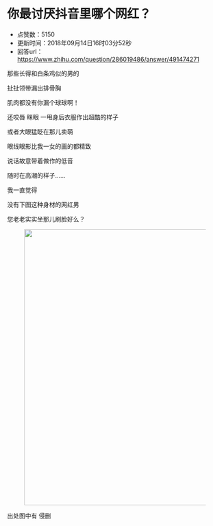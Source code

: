 # 你最讨厌抖音里哪个网红？
- 点赞数：5150
- 更新时间：2018年09月14日16时03分52秒
- 回答url：https://www.zhihu.com/question/286019486/answer/491474271
<body>
 <p data-pid="FvQJZQIQ">那些长得和白条鸡似的男的</p>
 <p data-pid="qBT0MzYE">扯扯领带漏出排骨胸</p>
 <p data-pid="z1_5k-hx">肌肉都没有你漏个球球啊！</p>
 <p data-pid="OTDvihr2">还咬唇 眯眼 一甩身后衣服作出超酷的样子</p>
 <p data-pid="NBwE1Ey9">或者大眼猛眨在那儿卖萌</p>
 <p data-pid="7QvGeyvv">眼线眼影比我一女的画的都精致</p>
 <p data-pid="o6Q4VSN5">说话故意带着做作的低音</p>
 <p data-pid="E6uyzuRw">随时在高潮的样子……</p>
 <p data-pid="znRYsy5P">我一直觉得</p>
 <p data-pid="V0pT_GOQ">没有下图这种身材的网红男</p>
 <p data-pid="_Pn_OZwZ">您老老实实坐那儿刷脸好么？</p>
 <figure data-size="normal">
  <img src="https://picx.zhimg.com/50/v2-f3ecdf1e7dd431ec712e37771c19ac29_720w.jpg?source=1940ef5c" data-rawwidth="644" data-rawheight="1920" data-size="normal" data-original-token="v2-d570f5d619cf085a133e46ca2da6ffd1" data-default-watermark-src="https://pic1.zhimg.com/50/v2-4a3577147728e84d2b9e7e7b7131a015_720w.jpg?source=1940ef5c" class="origin_image zh-lightbox-thumb" width="644" data-original="https://pic1.zhimg.com/v2-f3ecdf1e7dd431ec712e37771c19ac29_r.jpg?source=1940ef5c">
 </figure>
 <p data-pid="Yvvfwt6L">出处图中有 侵删</p>
</body>